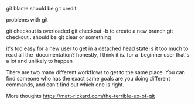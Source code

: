 git blame should be git credit


problems with git

git checkout is overloaded
git checkout -b to create a new branch
git checkout . should be git clear or something

it's too easy for a new user to get in a detached head state
is it too much to read all the  documentation? honestly, I think it is. for a  beginner user that's a lot and unlikely to happen



There are two many different workflows to get to the same place. You can find someone who has the exact same goals are you doing different commands, and can't find out which one is right.

More thoughts https://matt-rickard.com/the-terrible-ux-of-git
